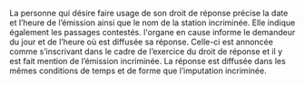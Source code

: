 La personne qui désire faire usage de son droit de réponse précise la date et l’heure de l’émission ainsi que le nom de la station incriminée. Elle indique également les passages contestés.
l'organe en cause informe le demandeur du jour et de l’heure où est diffusée sa réponse. Celle-ci est annoncée comme s’inscrivant dans le cadre de l’exercice du droit de réponse et il y est fait mention de l’émission incriminée.
La réponse est diffusée dans les mêmes conditions de temps et de forme que l’imputation incriminée.